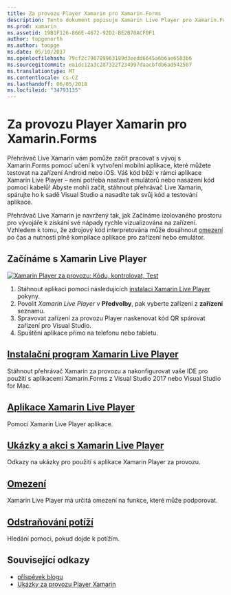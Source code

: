```yaml
---
title: Za provozu Player Xamarin pro Xamarin.Forms
description: Tento dokument popisuje Xamarin Live Player pro Xamarin.Forms popisující instalaci aplikace Xamarin Live Player, ukázky chcete používat s Xamarin za provozu, omezení a řešení potíží.
ms.prod: xamarin
ms.assetid: 19B1F126-866E-4672-92D2-BE2B70ACF0F1
author: topgenorth
ms.author: toopge
ms.date: 05/10/2017
ms.openlocfilehash: 79cf2c790789963189d3eedd6645a6b6ae6503b6
ms.sourcegitcommit: ea1dc12a3c2d7322f234997daacbfdb6ad542507
ms.translationtype: MT
ms.contentlocale: cs-CZ
ms.lasthandoff: 06/05/2018
ms.locfileid: "34793135"
---
```

# <a name="xamarin-live-player-for-xamarinforms"></a>Za provozu Player Xamarin pro Xamarin.Forms

Přehrávač Live Xamarin vám pomůže začít pracovat s vývoj s Xamarin.Forms pomocí učení k vytvoření mobilní aplikace, které můžete testovat na zařízení Android nebo iOS. Váš kód běží v rámci aplikace Xamarin Live Player – není potřeba nastavit emulátorů nebo nasazení kód pomocí kabelů! Abyste mohli začít, stáhnout přehrávač Live Xamarin, spárujte ho k sadě Visual Studio a nasadíte tak svůj kód a testování aplikace. 

Přehrávač Live Xamarin je navržený tak, jak Začínáme izolovaného prostoru pro vývojáře k získání své nápady rychle vizualizována na zařízení. Vzhledem k tomu, že zdrojový kód interpretována může dosáhnout [omezení](limitations.md) po čas a nutnosti plně kompilace aplikace pro zařízení nebo emulátor.

## <a name="get-started-with-xamarin-live-player"></a>Začínáme s Xamarin Live Player

[![Xamarin Player za provozu: Kódu, kontrolovat, Test](images/xamarin-live.png)](images/xamarin-live-sml.png#lightbox)

1. Stáhnout aplikaci pomocí následujících [instalaci Xamarin Live Player](install.md) pokyny.
2. Povolit *Xamarin Live Player* v **Předvolby**, pak vyberte zařízení z **zařízení** seznamu.
2. Spravovat zařízení za provozu Player naskenovat kód QR spárovat zařízení pro Visual Studio.
3. Spuštění aplikace přímo na telefonu nebo tabletu.

## <a name="xamarin-live-player-setupinstallmd"></a>[Instalační program Xamarin Live Player](install.md)

Stáhnout přehrávač Xamarin za provozu a nakonfigurovat vaše IDE pro použití s aplikacemi Xamarin.Forms z Visual Studio 2017 nebo Visual Studio for Mac. 

## <a name="xamarin-live-player-appplayermd"></a>[Aplikace Xamarin Live Player](player.md)

Pomocí Xamarin Live Player aplikace.

## <a name="samples-to-try-with-xamarin-live-playersamplesmd"></a>[Ukázky a akci s Xamarin Live Player](samples.md)

Odkazy na ukázky pro použití s aplikace Xamarin Player za provozu.

## <a name="limitationslimitationsmd"></a>[Omezení](limitations.md)

Xamarin Live Player má určitá omezení na funkce, které může podporovat.

## <a name="troubleshootingtroubleshootingmd"></a>[Odstraňování potíží](troubleshooting.md)

Hledání pomoci, pokud dojde k potížím.

## <a name="related-links"></a>Související odkazy

- [příspěvek blogu](https://blog.xamarin.com/live-player/)
- [Ukázky za provozu Player Xamarin](https://developer.xamarin.com/samples/xamarin-live-player/all/)
